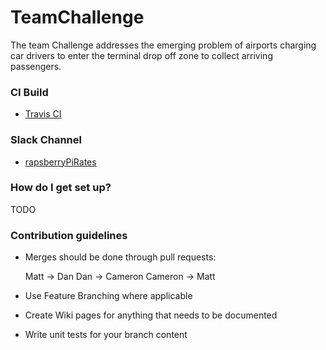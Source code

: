 # TeamChallenge
The team Challenge addresses the emerging problem of airports charging car drivers to enter the terminal drop off zone to collect arriving passengers.

### CI Build ###

* [Travis CI](https://travis-ci.com/Williams-Dan/TeamChallenge)

### Slack Channel ###

* [rapsberryPiRates](https://raspsberrypi-rates.slack.com/messages/C6YUQSWSY/)

### How do I get set up? ###

TODO

### Contribution guidelines ###

* Merges should be done through pull requests:

  Matt -> Dan
  Dan -> Cameron
  Cameron -> Matt

* Use Feature Branching where applicable

* Create Wiki pages for anything that needs to be documented

* Write unit tests for your branch content
